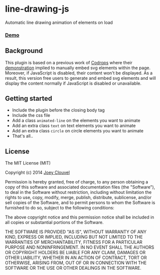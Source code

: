 line-drawing-js
===============

Automatic line drawing animation of elements on load

### [Demo](http://joeyclouvel.com/lab/line-drawing-js/)

Background
-------------
This plugin is based on a previous work of [Codrops](http://www.codrops.com) where their [demonstration](http://tympanus.net/Development/SVGDrawingAnimation/index2.html) implied to manually embed svg elements within the page. Moreover, if JavaScript is disabled, their content won't be displayed.
As a result, this version free users to generate and embed svg elements and will display the content normally if JavaScript is disabled or unavailable.

Getting started
-------------
- Include the plugin before the closing body tag
- Include the css file
- Add a class `animated-line` on the elements you want to animate
- Add an extra class `text` on text elements you want to animate
- Add an extra class `circle` on circle elements you want to animate
- That's all..

License
-------
The MIT License (MIT)

Copyright (c) 2014 [Joey Clouvel](http://joeyclouvel.com)

Permission is hereby granted, free of charge, to any person obtaining a copy of this software and associated documentation files (the "Software"), to deal in the Software without restriction, including without limitation the rights to use, copy, modify, merge, publish, distribute, sublicense, and/or sell copies of the Software, and to permit persons to whom the Software is furnished to do so, subject to the following conditions:

The above copyright notice and this permission notice shall be included in all copies or substantial portions of the Software.

THE SOFTWARE IS PROVIDED "AS IS", WITHOUT WARRANTY OF ANY KIND, EXPRESS OR IMPLIED, INCLUDING BUT NOT LIMITED TO THE WARRANTIES OF MERCHANTABILITY, FITNESS FOR A PARTICULAR PURPOSE AND NONINFRINGEMENT. IN NO EVENT SHALL THE AUTHORS OR COPYRIGHT HOLDERS BE LIABLE FOR ANY CLAIM, DAMAGES OR OTHER LIABILITY, WHETHER IN AN ACTION OF CONTRACT, TORT OR OTHERWISE, ARISING FROM, OUT OF OR IN CONNECTION WITH THE SOFTWARE OR THE USE OR OTHER DEALINGS IN THE SOFTWARE.